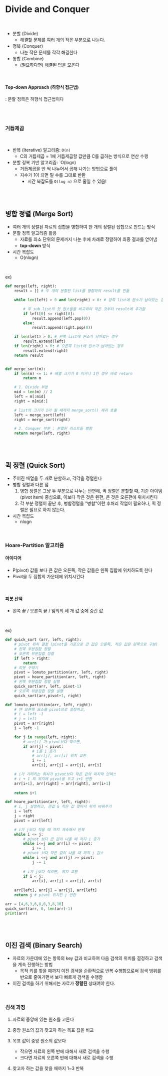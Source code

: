 # Divide and Conquer

<br>

- 분할 (Divide)
  - 해결할 문제를 여러 개의 작은 부분으로 나눈다.
- 정복 (Conquer)
  - 나눈 작은 문제를 각각 해결한다
- 통합 (Combine)
  - (필요하다면) 해결된 답을 모은다

<br>

#### Top-down Approach (하향식 접근법)

: 분할 정복은 하향식 접근법이다

<br>

<br>

### 거듭제곱

<br>

- 반복 (Iterative) 알고리즘: `O(n)`
  - C의 거듭제곱 = 1에 거듭제곱할 값만큼 C를 곱하는 방식으로 연산 수행
- 분할 정복 기반 알고리즘: `O(logn)
  - 거듭제곱을 반 씩 나누어서 곱해 나가는 방법으로 풀이
  - 지수가 1이 되면 밑 수를 그대로 반환
    - 시간 복잡도를 `O(log n)` 으로 줄일 수 있음!

<br>

<br>

## 병합 정렬 (Merge Sort)

- 여러 개의 정렬된 자료의 집합을 병합하여 한 개의 정렬된 집합으로 만드는 방식
- 분할 정복 알고리즘 활용
  - 자료를 최소 단위의 문제까지 나눈 후에 차례로 정렬하여 최종 결과를 얻어냄
  - **top-down** 방식
- 시간 복잡도
  - O(nlogn)

<br>

ex)

```python
def merge(left, right):
    result = [] # 두 개의 분할된 list를 병합하여 result를 만듦

    while len(left) > 0 and len(right) > 0: # 양쪽 list에 원소가 남아있는 경우

        # 두 sub list의 첫 원소들을 비교하여 작은 것부터 result에 추가함
        if left[0] <= right[0]:
            result.append(left.pop(0))
        else:
            result.append(right.pop(0))

    if len(left) > 0: # 왼쪽 list에 원소가 남아있는 경우
        result.extend(left)
    if len(right) > 0: # 오른쪽 list에 원소가 남아있는 경우
        result.extend(right)
    return result


def merge_sort(m):
    if len(m) <= 1: # 배열 크기가 0 이거나 1인 경우 바로 return
        return m

    # 1. Divide 부분
    mid = len(m) // 2
    left = m[:mid]
    right = m[mid:]

    # list의 크기가 1이 될 때까지 merge_sort() 재귀 호출
    left = merge_sort(left)
    right = merge_sort(right)

    # 2. Conquer 부분 : 분할된 리스트들 병함
    return merge(left, right)
```

<br>

<br>

## 퀵 정렬 (Quick Sort)

- 주어진 배열을 두 개로 분할하고, 각각을 정렬한다
- 병합 정렬과 다른 점
  1. 병합 정렬은 그냥 두 부분으로 나누는 반면에, 퀵 정렬은 분할할 때, 기준 아이템(pivot item) 중심으로, 이보다 작은 것은 왼편, 큰 것은 오른편에 위치시킨다
  2. 각 부분 정렬이 끝난 후, 병합정렬을 "병합"이란 후처리 작업이 필요하나, 퀵 정렬은 필요로 하지 않는다.
- 시간 복잡도
  - nlogn

<br>

### Hoare-Partition 알고리즘

#### 아이디어

- P(pivot) 값들 보다 큰 값은 오른쪽, 작은 값들은 왼쪽 집합에 위치하도록 한다
- Pivot을 두 집합의 가운데에 위치시킨다

<br>

#### 피봇 선택

- 왼쪽 끝 / 오른쪽 끝 / 임의의 세 개 값 중에 중간 값

<br>

ex)

```python
def quick_sort (arr, left, right):
    # pivot 위치 결정 (pivot을 기준으로 큰 값은 오른쪽, 작은 값은 왼쪽으로 구분)
    # 왼쪽 부분집합 정렬
    # 오른쪽 부분집합 정렬
    if left > right:
        return
    # 피봇 구하기
    pivot = lomuto_partition(arr, left, right)
    pivot = hoare_partition(arr, left, right)
    # 왼쪽 부분집합 정렬 실행
    quick_sort(arr, left, pivot-1)
    # 오르쪽 부분집합 정렬 실행
    quick_sort(arr,pivot+1, right)

def lomuto_partition(arr, left, right):
    # 맨 오른쪽 요소를 pivot으로 설정하고,
    # i = left -1
    # j = left
    pivot = arr[right]
    i = left -1

    for j in range(left, right):
        # arr[i] 가 pivot보다 작으면,
        if arr[j] < pivot:
            # i를 1 증가
            # arr[j], arr[i] 위치 교환
            i += 1
            arr[i], arr[j] = arr[j], arr[i]

    # i가 가리키는 위치가 pivot보다 작은 값의 마지막 인덱스
    # i + 1 의 위치에 pivot을 두고 i+1 반환
    arr[i+1], arr[right] = arr[right], arr[i+1]
    
    return i+1

def hoare_partition(arr, left, right):
    # i, j 설정하고, 큰값 & 작은 값 찾아서 위치 바꿔주기
    i = left
    j = right
    pivot = arr[left]

    # i가 j보다 작을 때 까지 게속해서 반복
    while i <= j:
        # pivot 보다 큰 값이 나올 때 까지 i 증가
        while i<=j and arr[i] <= pivot:
            i += 1
        # pivot 보다 작은 값이 나올 때 까지 j 감소
        while i <=j and arr[j] >= pivot:
            j -= 1
        
        # i가 j보다 작으면, 위치 교환
        if i < j:
            arr[i], arr[j] = arr[j], arr[i]
    
    arr[left], arr[j] = arr[j], arr[left]
    return j # pivot 위치인 j 반환

arr = [4,6,3,6,8,0,3,8,10]
quick_sort(arr, 0, len(arr)-1)
print(arr)
```

<br>

<br>

## 이진 검색 (Binary Search)

- 자료의 가운데에 있는 항목의 key 값과 비교하여 다음 검색의 위치를 결정하고 검색을 계속 진행하는 방법
  - 목적 키를 찾을 때까지 이진 검색을 순환적으로 반복 수행함으로써 검색 범위를 반으로 줄여가면서 보다 빠르게 검색을 수행함
- 이진 검색을 하기 위해서는 자료가 **정렬된** 상태여야 한다.

<br>

### 검색 과정

1. 자료의 중앙에 있는 원소를 고른다
2. 중앙 원소의 값과 찾고자 하는 목표 값을 비교
3. 목표 값이 중앙 원소의 값보다 
   - 작으면 자료의 왼쪽 반에 대해서 새로 검색을 수행
   - 크다면 자료의 오른쪽 반에 대해서 새로 검색을 수행

4. 찾고자 하는 값을 찾을 때까지 1~3 반복